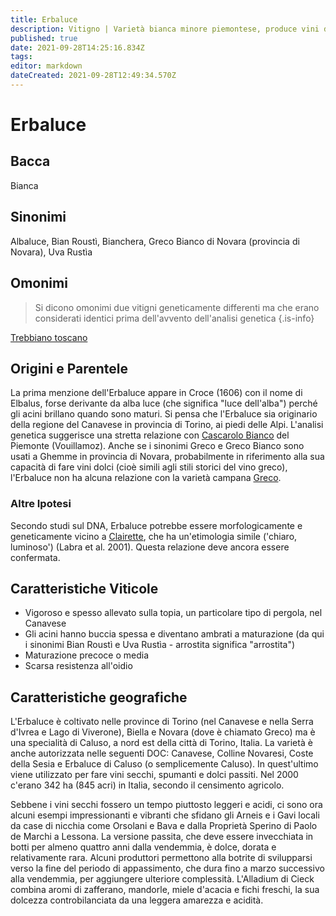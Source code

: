 ```yaml
---
title: Erbaluce
description: Vitigno | Varietà bianca minore piemontese, produce vini dolci caratteristici.
published: true
date: 2021-09-28T14:25:16.834Z
tags: 
editor: markdown
dateCreated: 2021-09-28T12:49:34.570Z
---
```


# Erbaluce

## Bacca
Bianca

## Sinonimi
Albaluce, Bian Roustì, Bianchera, Greco Bianco di Novara (provincia di Novara), Uva Rustìa

## Omonimi
> Si dicono omonimi due vitigni geneticamente differenti ma che erano considerati identici prima dell'avvento dell'analisi genetica
{.is-info}

[Trebbiano toscano](/vitigni/Italia/trebbiano-toscano)

## Origini e Parentele

La prima menzione dell'Erbaluce appare in Croce (1606) con il nome di Elbalus, forse derivante da alba luce (che significa "luce dell'alba") perché gli acini brillano quando sono maturi. Si pensa che l'Erbaluce sia originario della regione del Canavese in provincia di Torino, ai piedi delle Alpi. L'analisi genetica suggerisce una stretta relazione con [Cascarolo Bianco](/vitigni/Italia/cascarolo-bianco) del Piemonte (Vouillamoz). Anche se i sinonimi Greco e Greco Bianco sono usati a Ghemme in provincia di Novara, probabilmente in riferimento alla sua capacità di fare vini dolci (cioè simili agli stili storici del vino greco), l'Erbaluce non ha alcuna relazione con la varietà campana [Greco](/vitigni/Italia/greco).

### Altre Ipotesi

Secondo studi sul DNA, Erbaluce potrebbe essere morfologicamente e geneticamente vicino a [Clairette](/vitigni/Francia/clairette), che ha un'etimologia simile ('chiaro, luminoso') (Labra et al. 2001). Questa relazione deve ancora essere confermata.

## Caratteristiche Viticole

- Vigoroso e spesso allevato sulla topia, un particolare tipo di pergola, nel Canavese
- Gli acini hanno buccia spessa e diventano ambrati a maturazione (da qui i sinonimi Bian Roustì e Uva Rustìa - arrostita significa "arrostita")
- Maturazione precoce o media 
- Scarsa resistenza all'oidio

## Caratteristiche geografiche 

L'Erbaluce è coltivato nelle province di Torino (nel Canavese e nella Serra d'Ivrea e Lago di Viverone), Biella e Novara (dove è chiamato Greco) ma è una specialità di Caluso, a nord est della città di Torino, Italia. La varietà è anche autorizzata nelle seguenti DOC: Canavese, Colline Novaresi, Coste della Sesia e Erbaluce di Caluso (o semplicemente Caluso). In quest'ultimo viene utilizzato per fare vini secchi, spumanti e dolci passiti. Nel 2000 c'erano 342 ha (845 acri) in Italia, secondo il censimento agricolo.

Sebbene i vini secchi fossero un tempo piuttosto leggeri e acidi, ci sono ora alcuni esempi impressionanti e vibranti che sfidano gli Arneis e i Gavi locali da case di nicchia come Orsolani e Bava e dalla Proprietà Sperino di Paolo de Marchi a Lessona. La versione passita, che deve essere invecchiata in botti per almeno quattro anni dalla vendemmia, è dolce, dorata e relativamente rara. Alcuni produttori permettono alla botrite di svilupparsi verso la fine del periodo di appassimento, che dura fino a marzo successivo alla vendemmia, per aggiungere ulteriore complessità. L'Alladium di Cieck combina aromi di zafferano, mandorle, miele d'acacia e fichi freschi, la sua dolcezza controbilanciata da una leggera amarezza e acidità.

